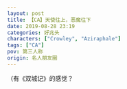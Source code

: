```yaml
---
layout: post
title: 【CA】天使往上，恶魔往下
date: 2019-08-28 23:19
categories: 好兆头
characters: ["Crowley", "Aziraphale"]
tags: ["CA"]
pov: 第三人称
origin: 名人朋友圈
---
```


（有《双城记》的感觉？
